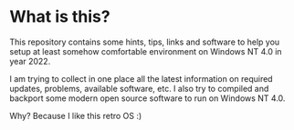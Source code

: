 
What is this?
=============

This repository contains some hints, tips, links and software to
help you setup at least somehow comfortable environment on
Windows NT 4.0 in year 2022.

I am trying to collect in one place all the latest information on
required updates, problems, available software, etc. I also try to
compiled and backport some modern open source software to run on
Windows NT 4.0.

Why? Because I like this retro OS :)
